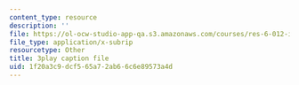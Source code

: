 ```yaml
---
content_type: resource
description: ''
file: https://ol-ocw-studio-app-qa.s3.amazonaws.com/courses/res-6-012-introduction-to-probability-spring-2018/1f20a3c9dcf565a72ab66c6e89573a4d_w423ypsUHf0.srt
file_type: application/x-subrip
resourcetype: Other
title: 3play caption file
uid: 1f20a3c9-dcf5-65a7-2ab6-6c6e89573a4d
---
```

